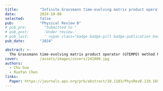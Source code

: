 ```yaml
---
title:          "Infinite Grassmann time-evolving matrix product operator method for zero-temperature equilibrium quantum impurity problems"
date:           2024-10-08
selected:       false
pub:            "Physical Review B"
# pub_pre:        "Submitted to "
# pub_post:       'Under review.'
# pub_last:       ' <span class="badge badge-pill badge-publication badge-success">Spotlight</span>'
pub_date:       "2024"

abstract: >-
  The Grassmann time-evolving matrix product operator (GTEMPO) method has proven to be an accurate and efficient numerical method for the real-time dynamics of quantum impurity problems. However, its application for imaginary-time calculations is much less competitive than well-established methods such as the continuous-time quantum Monte Carlo (CTQMC). In this work, we unleash the full power of GTEMPO for zero-temperature imaginary-time calculations: The multitime impurity state is time-translationally invariant with infinite boundary conditions; therefore, it can be represented as an infinite Grassmann matrix product state (GMPS) with a nontrivial unit cell in a single time step, instead of an open boundary GMPS spanning the whole imaginary-time axis. We devise a very efficient infinite GTEMPO algorithm targeted at zero-temperature equilibrium quantum impurity problems, which is known to be a hard regime for quantum Monte Carlo methods. To demonstrate the performance of our method, we benchmark it against exact solutions in the noninteracting limit and against CTQMC calculations in the Anderson impurity models with up to two orbitals, where we show that the required bond dimension of the infinite GMPS is much smaller than its finite-temperature counterpart.
cover:          /assets/images/covers/241008.jpg
authors:
  - Chu Guo
  - Ruofan Chen
links:
  Paper: https://journals.aps.org/prb/abstract/10.1103/PhysRevB.110.165119
---
```

